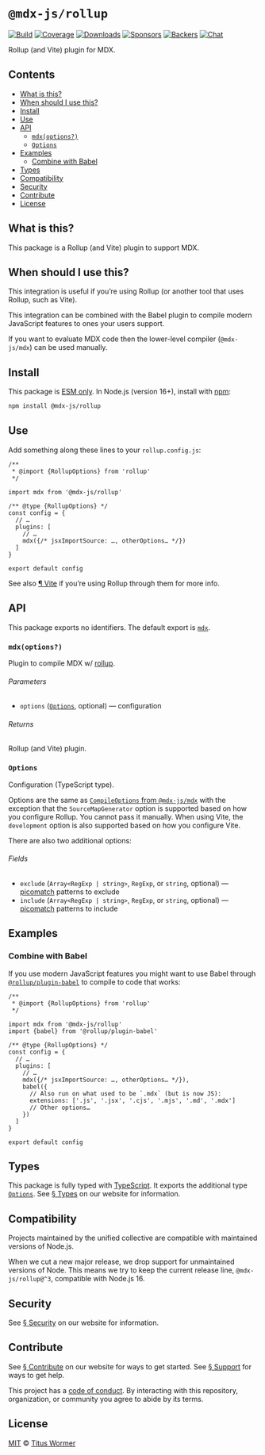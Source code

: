 # `@mdx-js/rollup`

[![Build][build-badge]][build]
[![Coverage][coverage-badge]][coverage]
[![Downloads][downloads-badge]][downloads]
[![Sponsors][sponsors-badge]][collective]
[![Backers][backers-badge]][collective]
[![Chat][chat-badge]][chat]

Rollup (and Vite) plugin for MDX.

<!-- more -->

## Contents

* [What is this?](#what-is-this)
* [When should I use this?](#when-should-i-use-this)
* [Install](#install)
* [Use](#use)
* [API](#api)
  * [`mdx(options?)`](#mdxoptions)
  * [`Options`](#options)
* [Examples](#examples)
  * [Combine with Babel](#combine-with-babel)
* [Types](#types)
* [Compatibility](#compatibility)
* [Security](#security)
* [Contribute](#contribute)
* [License](#license)

## What is this?

This package is a Rollup (and Vite) plugin to support MDX.

## When should I use this?

This integration is useful if you’re using Rollup (or another tool that uses
Rollup, such as Vite).

This integration can be combined with the Babel plugin to compile modern
JavaScript features to ones your users support.

If you want to evaluate MDX code then the lower-level compiler (`@mdx-js/mdx`)
can be used manually.

## Install

This package is [ESM only][esm].
In Node.js (version 16+), install with [npm][]:

```sh
npm install @mdx-js/rollup
```

## Use

Add something along these lines to your `rollup.config.js`:

```tsx
/**
 * @import {RollupOptions} from 'rollup'
 */

import mdx from '@mdx-js/rollup'

/** @type {RollupOptions} */
const config = {
  // …
  plugins: [
    // …
    mdx({/* jsxImportSource: …, otherOptions… */})
  ]
}

export default config
```

See also [¶ Vite][vite] if you’re using Rollup through them for more info.

## API

This package exports no identifiers.
The default export is [`mdx`][api-mdx].

### `mdx(options?)`

Plugin to compile MDX w/ [rollup][].

###### Parameters

* `options` ([`Options`][api-options], optional)
  — configuration

###### Returns

Rollup (and Vite) plugin.

### `Options`

Configuration (TypeScript type).

Options are the same as [`CompileOptions` from `@mdx-js/mdx`][compile-options]
with the exception that the `SourceMapGenerator` option is supported based on
how you configure Rollup.
You cannot pass it manually.
When using Vite, the `development` option is also supported based on how you
configure Vite.

There are also two additional options:

###### Fields

* `exclude` (`Array<RegExp | string>`, `RegExp`, or `string`, optional)
  — [picomatch][] patterns to exclude
* `include` (`Array<RegExp | string>`, `RegExp`, or `string`, optional)
  — [picomatch][] patterns to include

## Examples

### Combine with Babel

If you use modern JavaScript features you might want to use Babel through
[`@rollup/plugin-babel`][rollup-plugin-babel] to compile to code that works:

```tsx
/**
 * @import {RollupOptions} from 'rollup'
 */

import mdx from '@mdx-js/rollup'
import {babel} from '@rollup/plugin-babel'

/** @type {RollupOptions} */
const config = {
  // …
  plugins: [
    // …
    mdx({/* jsxImportSource: …, otherOptions… */}),
    babel({
      // Also run on what used to be `.mdx` (but is now JS):
      extensions: ['.js', '.jsx', '.cjs', '.mjs', '.md', '.mdx']
      // Other options…
    })
  ]
}

export default config
```

## Types

This package is fully typed with [TypeScript][].
It exports the additional type [`Options`][api-options].
See [§ Types][types] on our website for information.

## Compatibility

Projects maintained by the unified collective are compatible with maintained
versions of Node.js.

When we cut a new major release, we drop support for unmaintained versions of
Node.
This means we try to keep the current release line, `@mdx-js/rollup@^3`,
compatible with Node.js 16.

## Security

See [§ Security][security] on our website for information.

## Contribute

See [§ Contribute][contribute] on our website for ways to get started.
See [§ Support][support] for ways to get help.

This project has a [code of conduct][coc].
By interacting with this repository, organization, or community you agree to
abide by its terms.

## License

[MIT][] © [Titus Wormer][author]

[api-mdx]: #mdxoptions

[api-options]: #options

[author]: https://wooorm.com

[backers-badge]: https://opencollective.com/unified/backers/badge.svg

[build]: https://github.com/mdx-js/mdx/actions

[build-badge]: https://github.com/mdx-js/mdx/workflows/main/badge.svg

[chat]: https://github.com/mdx-js/mdx/discussions

[chat-badge]: https://img.shields.io/badge/chat-discussions-success.svg

[coc]: https://github.com/mdx-js/.github/blob/main/code-of-conduct.md

[collective]: https://opencollective.com/unified

[compile-options]: https://mdxjs.com/packages/mdx/#compileoptions

[contribute]: https://mdxjs.com/community/contribute/

[coverage]: https://codecov.io/github/mdx-js/mdx

[coverage-badge]: https://img.shields.io/codecov/c/github/mdx-js/mdx/main.svg

[downloads]: https://www.npmjs.com/package/@mdx-js/rollup

[downloads-badge]: https://img.shields.io/npm/dm/@mdx-js/rollup.svg

[esm]: https://gist.github.com/sindresorhus/a39789f98801d908bbc7ff3ecc99d99c

[mit]: https://github.com/mdx-js/mdx/blob/main/packages/rollup/license

[npm]: https://docs.npmjs.com/cli/install

[picomatch]: https://github.com/micromatch/picomatch#globbing-features

[rollup]: https://rollupjs.org

[rollup-plugin-babel]: https://github.com/rollup/plugins/tree/HEAD/packages/babel

[security]: https://mdxjs.com/getting-started/#security

[sponsors-badge]: https://opencollective.com/unified/sponsors/badge.svg

[support]: https://mdxjs.com/community/support/

[types]: https://mdxjs.com/getting-started/#types

[typescript]: https://www.typescriptlang.org

[vite]: https://mdxjs.com/getting-started/#vite
